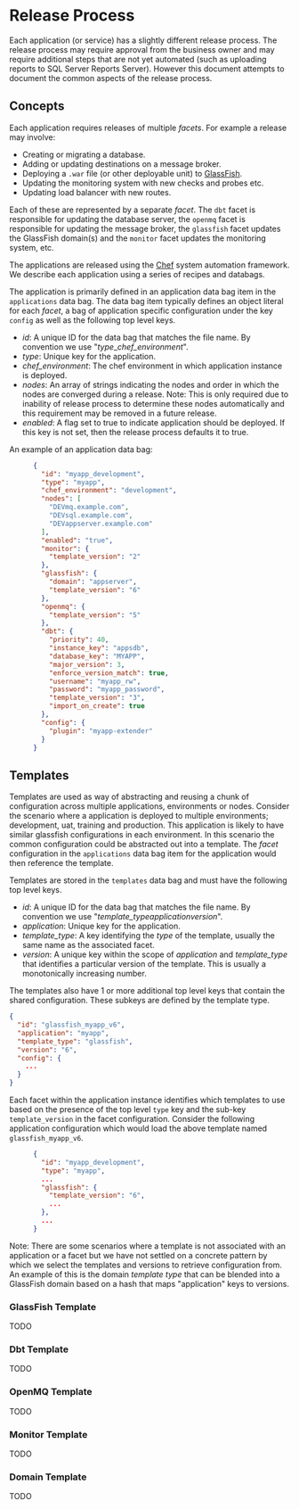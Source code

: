# Release Process

Each application (or service) has a slightly different release process. The release process may require approval from
the business owner and may require additional steps that are not yet automated (such as uploading reports
to SQL Server Reports Server). However this document attempts to document the common aspects of the release
process.

## Concepts

Each application requires releases of multiple _facets_. For example a release may involve:

* Creating or migrating a database.
* Adding or updating destinations on a message broker.
* Deploying a ``.war`` file (or other deployable unit) to [GlassFish](InstallGlassFish.md).
* Updating the monitoring system with new checks and probes etc.
* Updating load balancer with new routes.

Each of these are represented by a separate _facet_. The ``dbt`` facet is responsible for updating the database
server, the ``openmq`` facet is responsible for updating the message broker, the ``glassfish`` facet updates the
GlassFish domain(s) and the ``monitor`` facet updates the monitoring system, etc.

The applications are released using the [Chef](http://chef.io) system automation framework. We describe each
application using a series of recipes and databags.

The application is primarily defined in an application data bag item in the ``applications`` data bag. The data bag
item typically defines an object literal for each _facet_, a bag of application specific configuration under the key
``config`` as well as the following top level keys.

* *id*: A unique ID for the data bag that matches the file name. By convention we use "*type*_*chef_environment*".
* *type*: Unique key for the application.
* *chef_environment*: The chef environment in which application instance is deployed.
* *nodes*: An array of strings indicating the nodes and order in which the nodes are converged during a release.
Note: This is only required due to inability of release process to determine these nodes automatically and this
requirement may be removed in a future release.
* *enabled*: A flag set to true to indicate application should be deployed. If this key is not set, then the
release process defaults it to true.

An example of an application data bag:

```json
      {
        "id": "myapp_development",
        "type": "myapp",
        "chef_environment": "development",
        "nodes": [
          "DEVmq.example.com",
          "DEVsql.example.com",
          "DEVappserver.example.com"
        ],
        "enabled": "true",
        "monitor": {
          "template_version": "2"
        },
        "glassfish": {
          "domain": "appserver",
          "template_version": "6"
        },
        "openmq": {
          "template_version": "5"
        },
        "dbt": {
          "priority": 40,
          "instance_key": "appsdb",
          "database_key": "MYAPP",
          "major_version": 3,
          "enforce_version_match": true,
          "username": "myapp_rw",
          "password": "myapp_password",
          "template_version": "3",
          "import_on_create": true
        },
        "config": {
          "plugin": "myapp-extender"
        }
      }
```

## Templates

Templates are used as way of abstracting and reusing a chunk of configuration across multiple applications,
environments or nodes. Consider the scenario where a application is deployed to multiple environments; development,
uat, training and production. This application is likely to have similar glassfish configurations in each environment.
In this scenario the common configuration could be abstracted out into a template. The _facet_ configuration in the
``applications`` data bag item for the application would then reference the template.

Templates are stored in the ``templates`` data bag and must have the following top level keys.

* *id*: A unique ID for the data bag that matches the file name. By convention we use "*template_type*_*application*_*version*".
* *application*: Unique key for the application.
* *template_type*: A key identifying the _type_ of the template, usually the same name as the associated facet.
* *version*: A unique key within the scope of *application* and *template_type* that identifies a particular version
of the template. This is usually a monotonically increasing number.

The templates also have 1 or more additional top level keys that contain the shared configuration. These subkeys
are defined by the template type.

```json
{
  "id": "glassfish_myapp_v6",
  "application": "myapp",
  "template_type": "glassfish",
  "version": "6",
  "config": {
    ...
  }
}
```

Each facet within the application instance identifies which templates to use based on the presence of the top level
``type`` key and the sub-key ``template_version`` in the facet configuration. Consider the following application
configuration which would load the above template named ``glassfish_myapp_v6``.

```json
      {
        "id": "myapp_development",
        "type": "myapp",
        ...
        "glassfish": {
          "template_version": "6",
          ...
        },
        ...
      }
```

Note: There are some scenarios where a template is not associated with an application or a facet but we have not
settled on a concrete pattern by which we select the templates and versions to retrieve configuration from. An
example of this is the domain _template type_ that can be blended into a GlassFish domain based on a hash that
maps "application" keys to versions.

### GlassFish Template

TODO

### Dbt Template

TODO

### OpenMQ Template

TODO

### Monitor Template

TODO

### Domain Template

TODO
